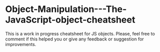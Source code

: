 # Object-Manipulation---The-JavaScript-object-cheatsheet
This is a work in progress cheatsheet for JS objects. Please, feel free to comment if this helped you or give any feedback or suggestion for improvements.
